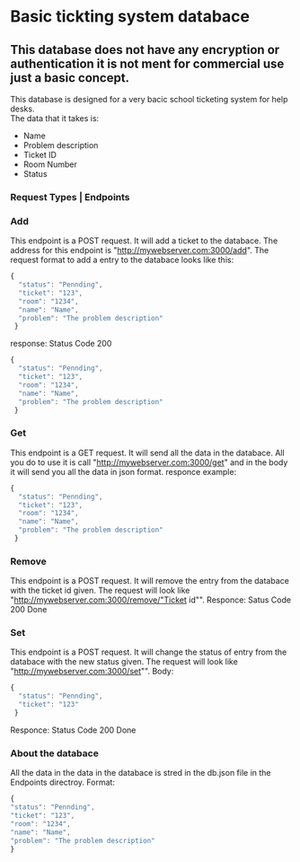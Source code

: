 # Basic tickting system databace
## This database does not have any encryption or authentication it is <b>not</b> ment for commercial use just a basic concept.

This database is designed for a very bacic school ticketing system for help desks. <br>The data that it takes is:
- Name
- Problem description
- Ticket ID
- Room Number
- Status
### Request Types | Endpoints
### Add

This endpoint is a POST request. It will add a ticket to the databace. The address for this endpoint is "http://mywebserver.com:3000/add". The request format to add a entry to the databace looks like this:
```javascript
{
  "status": "Pennding",
  "ticket": "123",
  "room": "1234",
  "name": "Name",
  "problem": "The problem description"
 }
```
response: Status Code 200
```javascript
{
  "status": "Pennding",
  "ticket": "123",
  "room": "1234",
  "name": "Name",
  "problem": "The problem description"
 }
```

### Get

This endpoint is a GET request. It will send all the data in the databace. All you do to use it is call "http://mywebserver.com:3000/get" and in the body it will send you all the data in json format.
responce example:
```javascript
{
  "status": "Pennding",
  "ticket": "123",
  "room": "1234",
  "name": "Name",
  "problem": "The problem description"
 }
```

### Remove

This endpoint is a POST request. It will remove the entry from the databace with the ticket id given. The request will look like "http://mywebserver.com:3000/remove/"Ticket id"".
Responce: Satus Code 200 Done

### Set
This endpoint is a POST request. It will change the status of entry from the databace with the new status given. The request will look like "http://mywebserver.com:3000/set"".
Body:
```javascript
{
  "status": "Pennding",
  "ticket": "123"
 }
```
Responce: Status Code 200 Done
### About the databace

All the data in the data in the databace is stred in the db.json file in the Endpoints directroy.
Format:
  ```javascript
{
  "status": "Pennding",
  "ticket": "123",
  "room": "1234",
  "name": "Name",
  "problem": "The problem description"
 }
```












